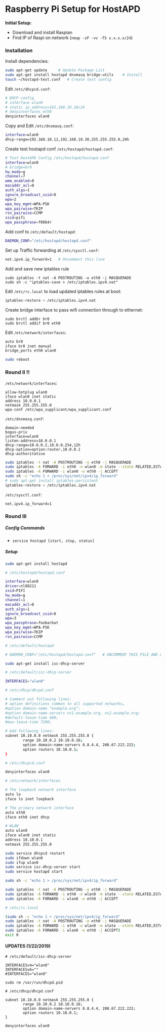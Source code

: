 # Raspberry Pi Setup for HostAPD

**Initial Setup:**

* Download and install Raspian
* Find IP of Raspi on network (`nmap -sP -vv -T5 x.x.x.x/24`)


### Installation

Install dependencies:
```sh
sudo apt-get update     # Update Package List
sudo apt-get install hostapd dnsmasq bridge-utils    # Install
touch ~/hostapd-test.conf   # Create test config
```



Edit `/etc/dhcpcd.conf`:
```sh
# DHCP config
# interface wlan0
# static ip_address=192.168.10.10/24
# denyinterfaces eth0
denyinterfaces wlan0
```



Copy and Edit `/etc/dnsmasq.conf`:
```sh
interface=wlan0
dhcp-range=192.168.10.11,192.168.10.30,255.255.255.0,24h
```


Create test hostapd conf `/etc/hostapd/hostapd.conf`:
```sh
# Test HostAPD Config /etc/hostapd/hostapd.conf
interface=wlan0
# bridge=br0
hw_mode=g
channel=7
wmm_enabled=0
macaddr_acl=0
auth_algs=1
ignore_broadcast_ssid=0
wpa=2
wpa_key_mgmt=WPA-PSK
wpa_pairwise=TKIP
rsn_pairwise=CCMP
ssid=pifi
wpa_passphrase=f00b4r
```




Add conf to `/etc/default/hostapd`:
```sh
DAEMON_CONF="/etc/hostapd/hostapd.conf"
```



Set up Traffic forwarding at `/etc/sysctl.conf`:
```sh
net.ipv4.ip_forward=1   # Uncomment this line
```
Add and save new iptables rule
```
sudo iptables -t nat -A POSTROUTING -o eth0 -j MASQUERADE
sudo sh -c "iptables-save > /etc/iptables.ipv4.nat"
```

Edit `/etc/rc.local` to load updated iptables rules at boot:
```sh
iptables-restore < /etc/iptables.ipv4.nat
```



Create bridge interface to pass wifi connection through to ethernet:
```
sudo brctl addbr br0
sudo brctl addif br0 eth0
```

Edit `/etc/network/interfaces`:
```sh
auto br0
iface br0 inet manual
bridge_ports eth0 wlan0
```

```sh
sudo reboot
```





### Round II !!

`/etc/network/interfaces`:
```
allow-hotplug wlan0
iface wlan0 inet static
address 10.0.0.1
netmask 255.255.255.0
wpa-conf /etc/wpa_supplicant/wpa_supplicant.conf
```

`/etc/dnsmasq.conf`:
```
domain-needed
bogus-priv
interface=wlan0
listen-address=10.0.0.1
dhcp-range=10.0.0.2,10.0.0.254,12h
dhcp-option=option:router,10.0.0.1
dhcp-authoritative
```


``` sh
sudo iptables -t nat -A POSTROUTING -o eth0 -j MASQUERADE
sudo iptables -A FORWARD -i eth0 -o wlan0 -m state --state RELATED,ESTABLISHED -j ACCEPT
sudo iptables -A FORWARD -i wlan0 -o eth0 -j ACCEPT
sudo sh -c "echo 1 > /proc/sys/net/ipv4/ip_forward"
# sudo apt-get install iptables-persistent
iptables-restore < /etc/iptables.ipv4.nat
```


`/etc/sysctl.conf`:
```
net.ipv4.ip_forward=1
```



### Round III

##### Config Commands

* `service hostapd [start, stop, status]`

##### Setup

```sh
sudo apt-get install hostapd
```

```sh
# /etc/hostapd/hostapd.conf

interface=wlan0
driver=nl80211
ssid=PIFI
hw_mode=g
channel=1
macaddr_acl=0
auth_algs=1
ignore_broadcast_ssid=0
wpa=3
wpa_passphrase=foobarbat
wpa_key_mgmt=WPA-PSK
wpa_pairwise=TKIP
rsn_pairwise=CCMP
```

```sh
# /etc/default/hostapd

# DAEMON_CONF="/etc/hostapd/hostapd.conf"   # UNCOMMENT THIS FILE AND ADD HOSTAPD CONF
```


```sh
sudo apt-get install isc-dhcp-server
```


```sh
# /etc/default/isc-dhcp-server

INTERFACES="wlan0"
```

```sh
# /etc/dhcp/dhcpd.conf

# Comment out following lines:
# option definitions common to all supported networks…
#option domain-name “example.org”;
#option domain-name-servers ns1.example.org, ns2.example.org;
#default-lease-time 600;
#max-lease-time 7200;

# Add following lines:
subnet 10.10.0.0 netmask 255.255.255.0 {
        range 10.10.0.2 10.10.0.16;
        option domain-name-servers 8.8.4.4, 208.67.222.222;
        option routers 10.10.0.1;
}
```


```sh
# /etc/dhcpcd.conf

denyinterfaces wlan0
```

```sh
# /etc/network/interfaces

# The loopback network interface
auto lo
iface lo inet loopback

# The primary network interface
auto eth0
iface eth0 inet dhcp

# WLAN
auto wlan0
iface wlan0 inet static
address 10.10.0.1
netmask 255.255.255.0
```


```sh
sudo service dhcpcd restart
sudo ifdown wlan0
sudo ifup wlan0
sudo service isc-dhcp-server start
sudo service hostapd start
```

```sh
sudo sh -c "echo 1 > /proc/sys/net/ipv4/ip_forward"
```

```sh
sudo iptables -t nat -A POSTROUTING -o eth0 -j MASQUERADE
sudo iptables -A FORWARD -i eth0 -o wlan0 -m state --state RELATED,ESTABLISHED -j ACCEPT
sudo iptables -A FORWARD -i wlan0 -o eth0 -j ACCEPT
```


```sh
# /etc/rc.local

(sudo sh -c "echo 1 > /proc/sys/net/ipv4/ip_forward"
sudo iptables -t nat -A POSTROUTING -o eth0 -j MASQUERADE
sudo iptables -A FORWARD -i eth0 -o wlan0 -m state --state RELATED,ESTABLISHED -j ACCEPT
sudo iptables -A FORWARD -i wlan0 -o eth0 -j ACCEPT)
exit 0
```




#### UPDATES (1/22/2019)

```
# /etc/default/isc-dhcp-server

INTERFACESv4="wlan0"
INTERFACESv6=""
#INTERFACES="wlan0"
```

```
sudo rm /var/run/dhcpd.pid
```

```
# /etc/dhcp/dhcpd.conf

subnet 10.10.0.0 netmask 255.255.255.0 {
        range 10.10.0.2 10.10.0.16;
        option domain-name-servers 8.8.4.4, 208.67.222.222;
        option routers 10.10.0.1;
}

denyinterfaces wlan0
```
